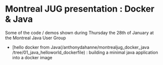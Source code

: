# Montreal JUG presentation : Docker & Java

Some of the code / demos shown during Thursday the 28th of January at the Montreal Java User Group

* [hello docker from Java(/anthonydahanne/montrealjug_docker_java
/tree/01_java_helloworld_dockerfile) : building a minimal java application into a  docker image
